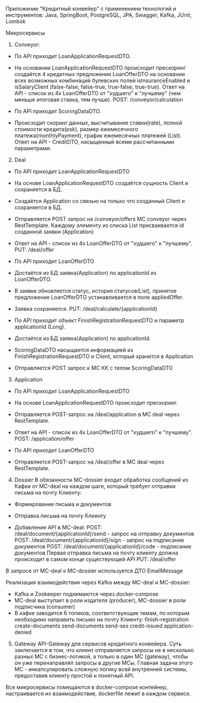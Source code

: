 Приложение "Кредитный конвейер" с применением технологий и инструментов:
Java, SpringBoot, PostgreSQL, JPA, Swagger, Kafka, JUnit, Lombok

Микросервисы
1) Conveyor: 
- По API приходит LoanApplicationRequestDTO.
- На основании LoanApplicationRequestDTO происходит прескоринг создаётся 4 кредитных предложения LoanOfferDTO на основании всех возможных комбинаций булевских полей isInsuranceEnabled и isSalaryClient (false-false, false-true, true-false, true-true).
Ответ на API - список из 4х LoanOfferDTO от "худшего" к "лучшему" (чем меньше итоговая ставка, тем лучше).
POST: /conveyor/calculation

- По API приходит ScoringDataDTO.
- Происходит скоринг данных, высчитывание ставки(rate), полной стоимости кредита(psk), размер ежемесячного платежа(monthlyPayment), график ежемесячных платежей (List<PaymentScheduleElement>).
Ответ на API - CreditDTO, насыщенный всеми рассчитанными параметрами.

2) Deal 
- По API приходит LoanApplicationRequestDTO
- На основе LoanApplicationRequestDTO создаётся сущность Client и сохраняется в БД.
- Создаётся Application со связью на только что созданный Client и сохраняется в БД.
- Отправляется POST запрос на /conveyor/offers МС conveyor через RestTemplate. Каждому элементу из списка List<LoanOfferDTO> присваивается id созданной заявки (Application)
- Ответ на API - список из 4х LoanOfferDTO от "худшего" к "лучшему".
PUT: /deal/offer

- По API приходит LoanOfferDTO
- Достаётся из БД заявка(Application) по applicationId из LoanOfferDTO.
- В заявке обновляется статус, история статусов(List<ApplicationStatusHistoryDTO>), принятое предложение LoanOfferDTO устанавливается в поле appliedOffer.
- Заявка сохраняется.
PUT: /deal/calculate/{applicationId}

- По API приходит объект FinishRegistrationRequestDTO и параметр applicationId (Long).
- Достаётся из БД заявка(Application) по applicationId.
- ScoringDataDTO насыщается информацией из FinishRegistrationRequestDTO и Client, который хранится в Application
- Отправляется POST запрос к МС КК с телом ScoringDataDTO 

3) Application
- По API приходит LoanApplicationRequestDTO
- На основе LoanApplicationRequestDTO происходит прескоринг.
- Отправляется POST-запрос на /deal/application в МС deal через RestTemplate.
- Ответ на API - список из 4х LoanOfferDTO от "худшего" к "лучшему".
POST: /application/offer

- По API приходит LoanOfferDTO
- Отправляется POST-запрос на /deal/offer в МС deal через RestTemplate.

4) Dossier
В обязанности МС-dossier входит обработка сообщений из Кафки от МС-deal на каждом шаге, который требует отправки письма на почту Клиенту: 
- Формирование письма и документов
- Отправка письма на почту Клиенту

- Добавление API в МС-deal:
POST: /deal/document/{applicationId}/send - запрос на отправку документов
POST: /deal/document/{applicationId}/sign - запрос на подписание документов
POST: /deal/document/{applicationId}/code - подписание документов
Первая отправка письма на почту клиенту должна происходит в самом конце существующей API PUT: /deal/offer

В запросе от МС-deal к МС-dossier используется ДТО EmailMessage

Реализация взаимодействия через Kafka между МС-deal и МС-dossier:

- Kafka и Zookeeper поднимаются через docker-compose
- МС-deal выступает в роли издателя (producer), МС-dossier в роли подписчика (consumer)
- В кафке заводится 6 топиков, соответствующие темам, по которым необходимо направить письмо на почту Клиенту:
finish-registration
create-documents
send-documents
send-ses
credit-issued
application-denied

5) Gateway
API-Gateway для сервисов кредитного конвейера. Суть заключается в том, что клиент отправляется запросы не в несколько разных МС с бизнес-логикой, а только в один МС (gateway), чтобы он уже перенаправлял запросы в другие МСы. Главная задача этого МС - инкапсулировать сложную логику всей внутренней системы, предоставив клиенту простой и понятный API.

Все микросервисы помещаются в docker-compose контейнер, настраивается их взаимодействие, dockerfile лежит в каждом сервисе.
